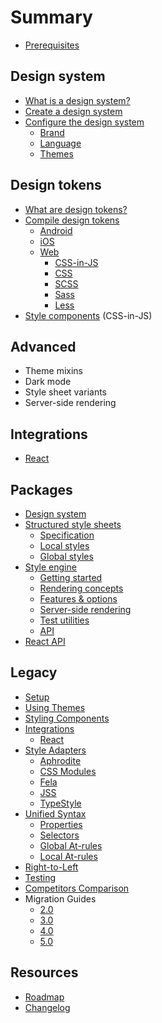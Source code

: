 # Summary

- [Prerequisites](./prerequisites.md)

## Design system

- [What is a design system?](./design/README.md)
- [Create a design system](./design/create.md)
- [Configure the design system](./design/config.md)
  - [Brand](./design/config/brand.md)
  - [Language](./design/config/language.md)
  - [Themes](./design/config/themes.md)

## Design tokens

- [What are design tokens?](./tokens/README.md)
- [Compile design tokens](./tokens/compile.md)
  - [Android](./tokens/android/README.md)
  - [iOS](./tokens/ios/README.md)
  - [Web](./tokens/web/README.md)
    - [CSS-in-JS](./tokens/web/css-in-js.md)
    - [CSS](./tokens/web/css.md)
    - [SCSS](./tokens/web/scss.md)
    - [Sass](./tokens/web/sass.md)
    - [Less](./tokens/web/less.md)
- [Style components](./styles.md) (CSS-in-JS)

## Advanced

- Theme mixins
- Dark mode
- Style sheet variants
- Server-side rendering

## Integrations

- [React](./packages/react/README.md)

## Packages

- [Design system](./packages/system/README.md)
- [Structured style sheets](./packages/sss/README.md)
  - [Specification](./packages/sss/spec.md)
  - [Local styles](./packages/sss/local.md)
  - [Global styles](./packages/sss/global.md)
- [Style engine](./packages/style/README.md)
  - [Getting started](./packages/style/setup.md)
  - [Rendering concepts](./packages/style/concepts.md)
  - [Features & options](./packages/style/options.md)
  - [Server-side rendering](./packages/style/ssr.md)
  - [Test utilities](./packages/style/testing.md)
  - [API](./packages/style/api.md)
- [React API](./packages/react/README.md)

## Legacy

- [Setup](./legacy/setup.md)
- [Using Themes](./legacy/theme.md)
- [Styling Components](./legacy/style.md)
- [Integrations](./legacy/integrations/README.md)
  - [React](./legacy/integrations/react.md)
- [Style Adapters](./legacy/adapters/README.md)
  - [Aphrodite](./legacy/adapters/aphrodite.md)
  - [CSS Modules](./legacy/adapters/css-modules.md)
  - [Fela](./legacy/adapters/fela.md)
  - [JSS](./legacy/adapters/jss.md)
  - [TypeStyle](./legacy/adapters/typestyle.md)
- [Unified Syntax](./legacy/unified/README.md)
  - [Properties](./legacy/unified/properties.md)
  - [Selectors](./legacy/unified/selectors.md)
  - [Global At-rules](./legacy/unified/global-at.md)
  - [Local At-rules](./legacy/unified/local-at.md)
- [Right-to-Left](./legacy/rtl.md)
- [Testing](./legacy/testing.md)
- [Competitors Comparison](./legacy/comparison.md)
- Migration Guides
  - [2.0](./legacy/migrate/2.0.md)
  - [3.0](./legacy/migrate/3.0.md)
  - [4.0](./legacy/migrate/4.0.md)
  - [5.0](./legacy/migrate/5.0.md)

## Resources

- [Roadmap](https://github.com/milesj/aesthetic/blob/master/ROADMAP.md)
- [Changelog](https://github.com/milesj/aesthetic/blob/master/CHANGELOG.md)
